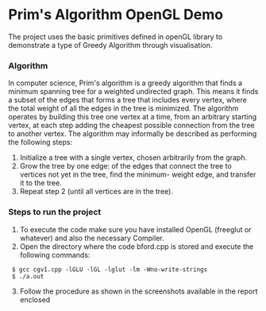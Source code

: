 # Prim's Algorithm OpenGL Demo
The project uses the basic primitives defined in openGL library to demonstrate a type of Greedy Algorithm through visualisation.

### Algorithm
In computer science, Prim's algorithm is a greedy algorithm that finds a minimum spanning tree for a weighted undirected graph. This means it finds a subset of the edges that forms a tree that includes every vertex, where the total weight of all the edges in the tree is minimized. The algorithm operates by building this tree one vertex at a time, from an arbitrary starting vertex, at each step adding the cheapest possible connection from the tree to another vertex.
The algorithm may informally be described as performing the following steps:
 1. Initialize a tree with a single vertex, chosen arbitrarily from the graph.
 2. Grow the tree by one edge: of the edges that connect the tree to vertices not yet in the
    tree, find the minimum- weight edge, and transfer it to the tree. 
 3. Repeat step 2 (until all vertices are in the tree).

### Steps to run the project
1. To execute the code make sure you have installed OpenGL (freeglut or whatever) and also the necessary Compiler.
2. Open the directory where the code bford.cpp is stored and execute the following commands:
```
 $ gcc cgv1.cpp -lGLU -lGL -lglut -lm -Wno-write-strings
 $ ./a.out 
```
3. Follow the procedure as shown in the screenshots available in the report enclosed
